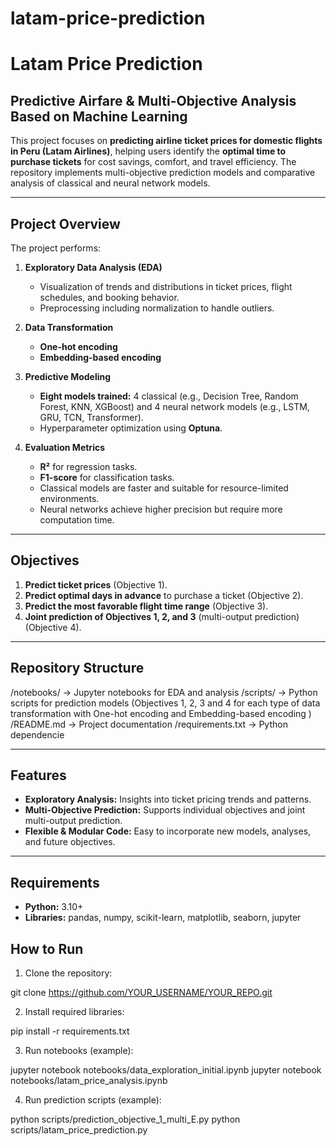 # latam-price-prediction
# Latam Price Prediction
## Predictive Airfare & Multi-Objective Analysis Based on Machine Learning

This project focuses on **predicting airline ticket prices for domestic flights in Peru (Latam Airlines)**, helping users identify the **optimal time to purchase tickets** for cost savings, comfort, and travel efficiency. The repository implements multi-objective prediction models and comparative analysis of classical and neural network models.

---

## Project Overview

The project performs:

1. **Exploratory Data Analysis (EDA)**  
   - Visualization of trends and distributions in ticket prices, flight schedules, and booking behavior.
   - Preprocessing including normalization to handle outliers.

2. **Data Transformation**  
   - **One-hot encoding**  
   - **Embedding-based encoding**  

3. **Predictive Modeling**  
   - **Eight models trained:** 4 classical (e.g., Decision Tree, Random Forest, KNN, XGBoost) and 4 neural network models (e.g., LSTM, GRU, TCN, Transformer).  
   - Hyperparameter optimization using **Optuna**.  

4. **Evaluation Metrics**  
   - **R²** for regression tasks.  
   - **F1-score** for classification tasks.  
   - Classical models are faster and suitable for resource-limited environments.  
   - Neural networks achieve higher precision but require more computation time.

---

## Objectives

1. **Predict ticket prices** (Objective 1).  
2. **Predict optimal days in advance** to purchase a ticket (Objective 2).  
3. **Predict the most favorable flight time range** (Objective 3).  
4. **Joint prediction of Objectives 1, 2, and 3** (multi-output prediction) (Objective 4).  

---

## Repository Structure

/notebooks/ → Jupyter notebooks for EDA and analysis
/scripts/ → Python scripts for prediction models (Objectives 1, 2, 3 and 4 for each type of data transformation with One-hot encoding and Embedding-based encoding )
/README.md → Project documentation
/requirements.txt → Python dependencie


---

## Features

- **Exploratory Analysis:** Insights into ticket pricing trends and patterns.  
- **Multi-Objective Prediction:** Supports individual objectives and joint multi-output prediction.  
- **Flexible & Modular Code:** Easy to incorporate new models, analyses, and future objectives.  

---

## Requirements

- **Python:** 3.10+  
- **Libraries:** pandas, numpy, scikit-learn, matplotlib, seaborn, jupyter  


## How to Run

1. Clone the repository:

git clone https://github.com/YOUR_USERNAME/YOUR_REPO.git

2. Install required libraries:

pip install -r requirements.txt


3. Run notebooks (example):

jupyter notebook notebooks/data_exploration_initial.ipynb
jupyter notebook notebooks/latam_price_analysis.ipynb


4. Run prediction scripts (example):

python scripts/prediction_objective_1_multi_E.py
python scripts/latam_price_prediction.py